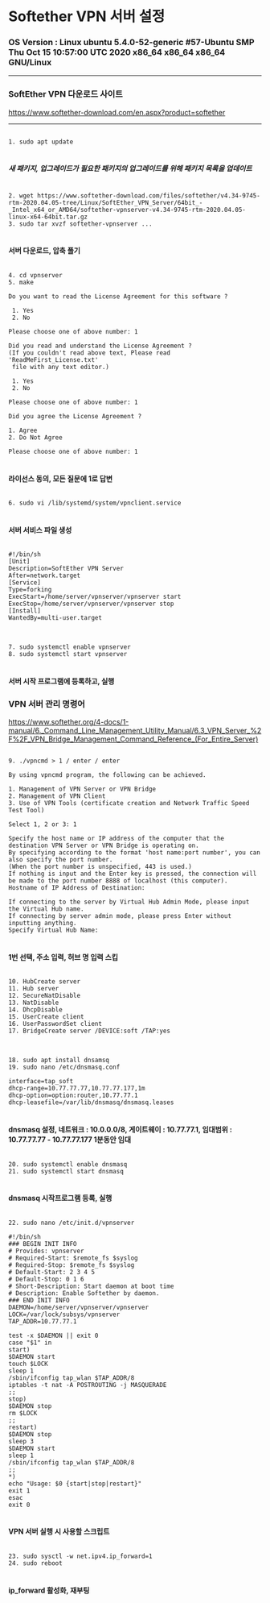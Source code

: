 Softether VPN 서버 설정
====================================
### OS Version : Linux ubuntu 5.4.0-52-generic #57-Ubuntu SMP Thu Oct 15 10:57:00 UTC 2020 x86_64 x86_64 x86_64 GNU/Linux
***
### SoftEther VPN 다운로드 사이트
<https://www.softether-download.com/en.aspx?product=softether>
***
<pre>
<code>
1. sudo apt update
</code>
</pre>
##### 새 패키지, 업그레이드가 필요한 패키지의 업그레이드를 위해 패키지 목록을 업데이트
<pre>
<code>
2. wget https://www.softether-download.com/files/softether/v4.34-9745-rtm-2020.04.05-tree/Linux/SoftEther_VPN_Server/64bit_-_Intel_x64_or_AMD64/softether-vpnserver-v4.34-9745-rtm-2020.04.05-linux-x64-64bit.tar.gz
3. sudo tar xvzf softether-vpnserver ...
</code>
</pre>
#### 서버 다운로드, 압축 풀기
<pre>
<code>
4. cd vpnserver
5. make

Do you want to read the License Agreement for this software ?

 1. Yes
 2. No

Please choose one of above number: 1

Did you read and understand the License Agreement ?
(If you couldn't read above text, Please read 'ReadMeFirst_License.txt'
 file with any text editor.)

 1. Yes
 2. No

Please choose one of above number: 1

Did you agree the License Agreement ?

1. Agree
2. Do Not Agree

Please choose one of above number: 1
</code>
</pre>
#### 라이선스 동의, 모든 질문에 1로 답변
<pre>
<code>
6. sudo vi /lib/systemd/system/vpnclient.service
</code>
</pre>
#### 서버 서비스 파일 생성
<pre>
<code>
#!/bin/sh​
[Unit]​
Description=SoftEther VPN Server​
After=network.target​
[Service]​
Type=forking​
ExecStart=/home/server/vpnserver/vpnserver start​
ExecStop=/home/server/vpnserver/vpnserver stop​ 
[Install]​
WantedBy=multi-user.target
</code>
</pre>
<pre>
<code>
7. sudo systemctl enable vpnserver
8. sudo systemctl start vpnserver
</code>
</pre>
#### 서버 시작 프로그램에 등록하고, 실행

### VPN 서버 관리 명령어
<https://www.softether.org/4-docs/1-manual/6._Command_Line_Management_Utility_Manual/6.3_VPN_Server_%2F%2F_VPN_Bridge_Management_Command_Reference_(For_Entire_Server)>
<pre>
<code>
9. ./vpncmd > 1 / enter / enter

By using vpncmd program, the following can be achieved. 

1. Management of VPN Server or VPN Bridge 
2. Management of VPN Client
3. Use of VPN Tools (certificate creation and Network Traffic Speed Test Tool)

Select 1, 2 or 3: 1

Specify the host name or IP address of the computer that the destination VPN Server or VPN Bridge is operating on. 
By specifying according to the format 'host name:port number', you can also specify the port number. 
(When the port number is unspecified, 443 is used.)
If nothing is input and the Enter key is pressed, the connection will be made to the port number 8888 of localhost (this computer).
Hostname of IP Address of Destination: 

If connecting to the server by Virtual Hub Admin Mode, please input the Virtual Hub name. 
If connecting by server admin mode, please press Enter without inputting anything.
Specify Virtual Hub Name: 
</code>
</pre>
#### 1번 선택, 주소 입력, 허브 명 입력 스킵
<pre>
<code>
10. HubCreate server
11. Hub server
12. SecureNatDisable
13. NatDisable
14. DhcpDisable
15. UserCreate client
16. UserPasswordSet client
17. BridgeCreate server /DEVICE:soft /TAP:yes
</code>
</pre>
<pre>
<code>
18. sudo apt install dnsamsq
19. sudo nano /etc/dnsmasq.conf

interface=tap_soft
dhcp-range=10.77.77.77,10.77.77.177,1m
dhcp-option=option:router,10.77.77.1
dhcp-leasefile=/var/lib/dnsmasq/dnsmasq.leases
</code>
</pre>
#### dnsmasq 설정, 네트워크 : 10.0.0.0/8, 게이트웨이 : 10.77.77.1, 임대범위 : 10.77.77.77 - 10.77.77.177 1분동안 임대
<pre>
<code>
20. sudo systemctl enable dnsmasq
21. sudo systemctl start dnsmasq
</code>
</pre>
#### dnsmasq 시작프로그램 등록, 실행
<pre>
<code>
22. sudo nano /etc/init.d/vpnserver

#!/bin/sh
### BEGIN INIT INFO
# Provides: vpnserver
# Required-Start: $remote_fs $syslog
# Required-Stop: $remote_fs $syslog
# Default-Start: 2 3 4 5
# Default-Stop: 0 1 6
# Short-Description: Start daemon at boot time
# Description: Enable Softether by daemon.
### END INIT INFO
DAEMON=/home/server/vpnserver/vpnserver 
LOCK=/var/lock/subsys/vpnserver
TAP_ADDR=10.77.77.1                     

test -x $DAEMON || exit 0
case "$1" in
start)
$DAEMON start
touch $LOCK
sleep 1
/sbin/ifconfig tap_wlan $TAP_ADDR/8     
iptables -t nat -A POSTROUTING -j MASQUERADE
;;
stop)
$DAEMON stop
rm $LOCK
;;
restart)
$DAEMON stop
sleep 3
$DAEMON start
sleep 1
/sbin/ifconfig tap_wlan $TAP_ADDR/8     
;;
*)
echo "Usage: $0 {start|stop|restart}"
exit 1
esac
exit 0
</code>
</pre>
#### VPN 서버 실행 시 사용할 스크립트
<pre>
<code>
23. sudo sysctl -w net.ipv4.ip_forward=1
24. sudo reboot
</code>
</pre>
#### ip_forward 활성화, 재부팅
